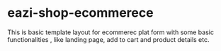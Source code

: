 # eazi-shop-ecommerece
This is basic template layout for ecommerec plat form with some basic functionalities , like landing page, add to cart and product details etc.
